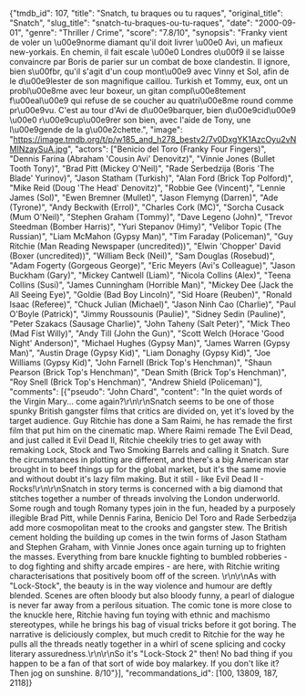 {"tmdb_id": 107, "title": "Snatch, tu braques ou tu raques", "original_title": "Snatch", "slug_title": "snatch-tu-braques-ou-tu-raques", "date": "2000-09-01", "genre": "Thriller / Crime", "score": "7.8/10", "synopsis": "Franky vient de voler un \u00e9norme diamant qu'il doit livrer \u00e0 Avi, un mafieux new-yorkais. En chemin, il fait escale \u00e0 Londres o\u00f9 il se laisse convaincre par Boris de parier sur un combat de boxe clandestin. Il ignore, bien s\u00fbr, qu'il s'agit d'un coup mont\u00e9 avec Vinny et Sol, afin de le d\u00e9lester de son magnifique caillou. Turkish et Tommy, eux, ont un probl\u00e8me avec leur boxeur, un gitan compl\u00e8tement f\u00eal\u00e9 qui refuse de se coucher au quatri\u00e8me round comme pr\u00e9vu. C'est au tour d'Avi de d\u00e9barquer, bien d\u00e9cid\u00e9 \u00e0 r\u00e9cup\u00e9rer son bien, avec l'aide de Tony, une l\u00e9gende de la g\u00e2chette.", "image": "https://image.tmdb.org/t/p/w185_and_h278_bestv2/7v0DxgYK1AzcOyu2vNMINzaySuA.jpg", "actors": ["Benicio del Toro (Franky Four Fingers)", "Dennis Farina (Abraham 'Cousin Avi' Denovitz)", "Vinnie Jones (Bullet Tooth Tony)", "Brad Pitt (Mickey O'Neil)", "Rade Serbedzija (Boris 'The Blade' Yurinov)", "Jason Statham (Turkish)", "Alan Ford (Brick Top Polford)", "Mike Reid (Doug 'The Head' Denovitz)", "Robbie Gee (Vincent)", "Lennie James (Sol)", "Ewen Bremner (Mullet)", "Jason Flemyng (Darren)", "Ade (Tyrone)", "Andy Beckwith (Errol)", "Charles Cork (MC)", "Sorcha Cusack (Mum O'Neil)", "Stephen Graham (Tommy)", "Dave Legeno (John)", "Trevor Steedman (Bomber Harris)", "Yuri Stepanov (Himy)", "Velibor Topic (The Russian)", "Liam McMahon (Gypsy Man)", "Tim Faraday (Policeman)", "Guy Ritchie (Man Reading Newspaper (uncredited))", "Elwin 'Chopper' David (Boxer (uncredited))", "William Beck (Neil)", "Sam Douglas (Rosebud)", "Adam Fogerty (Gorgeous George)", "Eric Meyers (Avi's Colleague)", "Jason Buckham (Gary)", "Mickey Cantwell (Liam)", "Nicola Collins (Alex)", "Teena Collins (Susi)", "James Cunningham (Horrible Man)", "Mickey Dee (Jack the All Seeing Eye)", "Goldie (Bad Boy Lincoln)", "Sid Hoare (Reuben)", "Ronald Isaac (Referee)", "Chuck Julian (Michael)", "Jason Ninh Cao (Charlie)", "Paul O'Boyle (Patrick)", "Jimmy Roussounis (Paulie)", "Sidney Sedin (Pauline)", "Peter Szakacs (Sausage Charlie)", "John Taheny (Salt Peter)", "Mick Theo (Mad Fist Willy)", "Andy Till (John the Gun)", "Scott Welch (Horace 'Good Night' Anderson)", "Michael Hughes (Gypsy Man)", "James Warren (Gypsy Man)", "Austin Drage (Gypsy Kid)", "Liam Donaghy (Gypsy Kid)", "Joe Williams (Gypsy Kid)", "John Farnell (Brick Top's Henchman)", "Shaun Pearson (Brick Top's Henchman)", "Dean Smith (Brick Top's Henchman)", "Roy Snell (Brick Top's Henchman)", "Andrew Shield (Policeman)"], "comments": [{"pseudo": "John Chard", "content": "In the quiet words of the Virgin Mary... come again?\r\n\r\nSnatch seems to be one of those spunky British gangster films that critics are divided on, yet it's loved by the target audience. Guy Ritchie has done a Sam Raimi, he has remade the first film that put him on the cinematic map. Where Raimi remade The Evil Dead, and just called it Evil Dead II, Ritchie cheekily tries to get away with remaking Lock, Stock and Two Smoking Barrels and calling it Snatch. Sure the circumstances in plotting are different, and there's a big American star brought in to beef things up for the global market, but it's the same movie and without doubt it's lazy film making. But it still - like Evil Dead II - Rocks!\r\n\r\nSnatch in story terms is concerned with a big diamond that stitches together a number of threads involving the London underworld. Some rough and tough Romany types join in the fun, headed by a purposely illegible Brad Pitt, while Dennis Farina, Benicio Del Toro and Rade Serbedzija add more cosmopolitan meat to the crooks and gangster stew. The British cement holding the building up comes in the twin forms of Jason Statham and Stephen Graham, with Vinnie Jones once again turning up to frighten the masses. Everything from bare knuckle fighting to bumbled robberies - to dog fighting and shifty arcade empires - are here, with Ritchie writing characterisations that positively boom off of the screen. \r\n\r\nAs with \"Lock-Stock\", the beauty is in the way violence and humour are deftly blended. Scenes are often bloody but also bloody funny, a pearl of dialogue is never far away from a perilous situation. The comic tone is more close to the knuckle here, Ritchie having fun toying with ethnic and machismo stereotypes, while he brings his bag of visual tricks before it got boring. The narrative is deliciously complex, but much credit to Ritchie for the way he pulls all the threads neatly together in a whirl of scene splicing and cocky literary assuredness.\r\n\r\nSo it's \"Lock-Stock 2\" then! No bad thing if you happen to be a fan of that sort of wide boy malarkey. If you don't like it? Then jog on sunshine. 8/10"}], "recommandations_id": [100, 13809, 187, 2118]}
